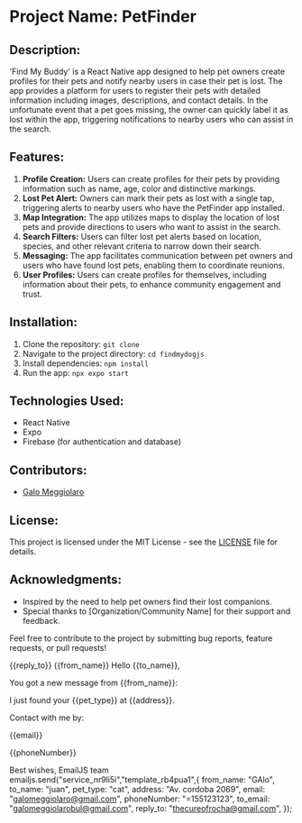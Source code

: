 # Project Name: PetFinder

## Description:
'Find My Buddy' is a React Native app designed to help pet owners create profiles for their pets and notify nearby users in case their pet is lost. The app provides a platform for users to register their pets with detailed information including images, descriptions, and contact details. In the unfortunate event that a pet goes missing, the owner can quickly label it as lost within the app, triggering notifications to nearby users who can assist in the search.

## Features:
1. **Profile Creation:** Users can create profiles for their pets by providing information such as name, age, color and distinctive markings.
2. **Lost Pet Alert:** Owners can mark their pets as lost with a single tap, triggering alerts to nearby users who have the PetFinder app installed.
3. **Map Integration:** The app utilizes maps to display the location of lost pets and provide directions to users who want to assist in the search.
4. **Search Filters:** Users can filter lost pet alerts based on location, species, and other relevant criteria to narrow down their search.
5. **Messaging:** The app facilitates communication between pet owners and users who have found lost pets, enabling them to coordinate reunions.
6. **User Profiles:** Users can create profiles for themselves, including information about their pets, to enhance community engagement and trust.

## Installation:
1. Clone the repository: `git clone`
2. Navigate to the project directory: `cd findmydogjs`
3. Install dependencies: `npm install`
4. Run the app: `npx expo start`

## Technologies Used:
- React Native
- Expo
- Firebase (for authentication and database)


## Contributors:
- [Galo Meggiolaro](https://github.com/your_username)

## License:
This project is licensed under the MIT License - see the [LICENSE](LICENSE) file for details.

## Acknowledgments:
- Inspired by the need to help pet owners find their lost companions.
- Special thanks to [Organization/Community Name] for their support and feedback.
  
Feel free to contribute to the project by submitting bug reports, feature requests, or pull requests!



{{reply_to}}
{{from_name}}
 Hello {{to_name}},

You got a new message from {{from_name}}:

I just found your {{pet_type}} at {{address}}.

Contact with me by:

{{email}}

{{phoneNumber}}

Best wishes,
EmailJS team
emailjs.send("service_nr9li5i","template_rb4pua1",{
from_name: "GAlo",
to_name: "juan",
pet_type: "cat",
address: "Av. cordoba 2069",
email: "galomeggiolaro@gmail.com",
phoneNumber: "=155123123",
to_email: "galomeggiolarobul@gmail.com",
reply_to: "thecureofrocha@gmail.com",
});